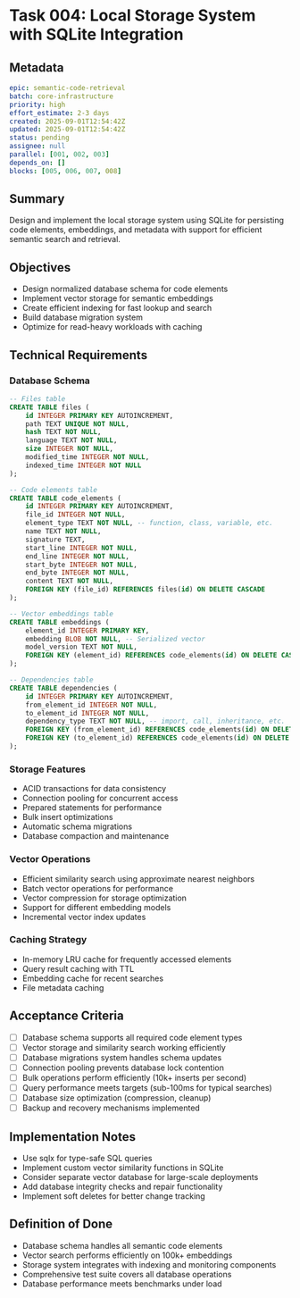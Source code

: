 # Task 004: Local Storage System with SQLite Integration

## Metadata
```yaml
epic: semantic-code-retrieval
batch: core-infrastructure
priority: high
effort_estimate: 2-3 days
created: 2025-09-01T12:54:42Z
updated: 2025-09-01T12:54:42Z
status: pending
assignee: null
parallel: [001, 002, 003]
depends_on: []
blocks: [005, 006, 007, 008]
```

## Summary
Design and implement the local storage system using SQLite for persisting code elements, embeddings, and metadata with support for efficient semantic search and retrieval.

## Objectives
- Design normalized database schema for code elements
- Implement vector storage for semantic embeddings
- Create efficient indexing for fast lookup and search
- Build database migration system
- Optimize for read-heavy workloads with caching

## Technical Requirements

### Database Schema
```sql
-- Files table
CREATE TABLE files (
    id INTEGER PRIMARY KEY AUTOINCREMENT,
    path TEXT UNIQUE NOT NULL,
    hash TEXT NOT NULL,
    language TEXT NOT NULL,
    size INTEGER NOT NULL,
    modified_time INTEGER NOT NULL,
    indexed_time INTEGER NOT NULL
);

-- Code elements table
CREATE TABLE code_elements (
    id INTEGER PRIMARY KEY AUTOINCREMENT,
    file_id INTEGER NOT NULL,
    element_type TEXT NOT NULL, -- function, class, variable, etc.
    name TEXT NOT NULL,
    signature TEXT,
    start_line INTEGER NOT NULL,
    end_line INTEGER NOT NULL,
    start_byte INTEGER NOT NULL,
    end_byte INTEGER NOT NULL,
    content TEXT NOT NULL,
    FOREIGN KEY (file_id) REFERENCES files(id) ON DELETE CASCADE
);

-- Vector embeddings table
CREATE TABLE embeddings (
    element_id INTEGER PRIMARY KEY,
    embedding BLOB NOT NULL, -- Serialized vector
    model_version TEXT NOT NULL,
    FOREIGN KEY (element_id) REFERENCES code_elements(id) ON DELETE CASCADE
);

-- Dependencies table
CREATE TABLE dependencies (
    id INTEGER PRIMARY KEY AUTOINCREMENT,
    from_element_id INTEGER NOT NULL,
    to_element_id INTEGER NOT NULL,
    dependency_type TEXT NOT NULL, -- import, call, inheritance, etc.
    FOREIGN KEY (from_element_id) REFERENCES code_elements(id) ON DELETE CASCADE,
    FOREIGN KEY (to_element_id) REFERENCES code_elements(id) ON DELETE CASCADE
);
```

### Storage Features
- ACID transactions for data consistency
- Connection pooling for concurrent access
- Prepared statements for performance
- Bulk insert optimizations
- Automatic schema migrations
- Database compaction and maintenance

### Vector Operations
- Efficient similarity search using approximate nearest neighbors
- Batch vector operations for performance
- Vector compression for storage optimization
- Support for different embedding models
- Incremental vector index updates

### Caching Strategy
- In-memory LRU cache for frequently accessed elements
- Query result caching with TTL
- Embedding cache for recent searches
- File metadata caching

## Acceptance Criteria
- [ ] Database schema supports all required code element types
- [ ] Vector storage and similarity search working efficiently
- [ ] Database migrations system handles schema updates
- [ ] Connection pooling prevents database lock contention
- [ ] Bulk operations perform efficiently (10k+ inserts per second)
- [ ] Query performance meets targets (sub-100ms for typical searches)
- [ ] Database size optimization (compression, cleanup)
- [ ] Backup and recovery mechanisms implemented

## Implementation Notes
- Use sqlx for type-safe SQL queries
- Implement custom vector similarity functions in SQLite
- Consider separate vector database for large-scale deployments
- Add database integrity checks and repair functionality
- Implement soft deletes for better change tracking

## Definition of Done
- Database schema handles all semantic code elements
- Vector search performs efficiently on 100k+ embeddings
- Storage system integrates with indexing and monitoring components
- Comprehensive test suite covers all database operations
- Database performance meets benchmarks under load